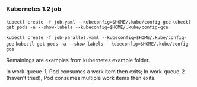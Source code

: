 ### Kubernetes 1.2 job

`kubectl create -f job.yaml --kubeconfig=$HOME/.kube/config-gce`
`kubectl get pods -a --show-labels --kubeconfig=$HOME/.kube/config-gce`

`kubectl create -f job-parallel.yaml --kubeconfig=$HOME/.kube/config-gce`
`kubectl get pods -a --show-labels --kubeconfig=$HOME/.kube/config-gce`

Remainings are examples from kubernetes example folder.

In work-queue-1, Pod consumes a work item then exits;
In work-queue-2 (haven't tried), Pod consumes multiple work items then exits.
